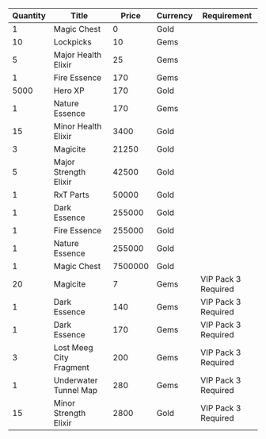 | Quantity | Title | Price | Currency |  Requirement |
| -------- | ----- | ----- | -------- |  ----------- |
| 1 | Magic Chest | 0 | Gold |  |
| 10 | Lockpicks | 10 | Gems |  |
| 5 | Major Health Elixir | 25 | Gems |  |
| 1 | Fire Essence | 170 | Gems |  |
| 5000 | Hero XP | 170 | Gold |  |
| 1 | Nature Essence | 170 | Gems |  |
| 15 | Minor Health Elixir | 3400 | Gold |  |
| 3 | Magicite | 21250 | Gold |  |
| 5 | Major Strength Elixir | 42500 | Gold |  |
| 1 | RxT Parts | 50000 | Gold |  |
| 1 | Dark Essence | 255000 | Gold |  |
| 1 | Fire Essence | 255000 | Gold |  |
| 1 | Nature Essence | 255000 | Gold |  |
| 1 | Magic Chest | 7500000 | Gold |  |
| 20 | Magicite | 7 | Gems | VIP Pack 3 Required |
| 1 | Dark Essence | 140 | Gems | VIP Pack 3 Required |
| 1 | Dark Essence | 170 | Gems | VIP Pack 3 Required |
| 3 | Lost Meeg City Fragment | 200 | Gems | VIP Pack 3 Required |
| 1 | Underwater Tunnel Map | 280 | Gems | VIP Pack 3 Required |
| 15 | Minor Strength Elixir | 2800 | Gold | VIP Pack 3 Required |
